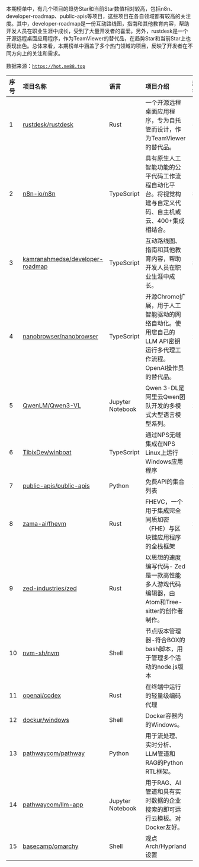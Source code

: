 本期榜单中，有几个项目的趋势Star和当前Star数值相对较高，包括n8n、developer-roadmap、public-apis等项目，这些项目在各自领域都有较高的关注度。其中，developer-roadmap是一份互动路线图，指南和其他教育内容，帮助开发人员在职业生涯中成长，受到了大量开发者的喜爱。另外，rustdesk是一个开源远程桌面应用程序，作为TeamViewer的替代品，在趋势Star和当前Star上也表现出色。总体来看，本期榜单中涵盖了多个热门领域的项目，反映了开发者在不同方向上的关注和需求。

数据来源：[`https://hot.me88.top`](https://hot.me88.top)

|序号|项目名称|语言|项目介绍|趋势Star|当前Star|热度|创建时间|
|:---|:---|:---|:---|:---|:---|:---|:---|
|1|[rustdesk/rustdesk](https://github.com/rustdesk/rustdesk)|Rust|一个开源远程桌面应用程序，专为自托管而设计，作为TeamViewer的替代品。|571|100772|175|2020-09-28|
|2|[n8n-io/n8n](https://github.com/n8n-io/n8n)|TypeScript|具有原生人工智能功能的公平代码工作流程自动化平台。将视觉构建与自定义代码、自主机或云、400+集成相结合。|366|149311|131|2019-06-22|
|3|[kamranahmedse/developer-roadmap](https://github.com/kamranahmedse/developer-roadmap)|TypeScript|互动路线图、指南和其他教育内容，帮助开发人员在职业生涯中成长。|348|340778|109|2017-03-15|
|4|[nanobrowser/nanobrowser](https://github.com/nanobrowser/nanobrowser)|TypeScript|开源Chrome扩展，用于人工智能驱动的网络自动化。使用您自己的LLM API密钥运行多代理工作流程。OpenAI操作员的替代品。|278|10360|85|2024-12-31|
|5|[QwenLM/Qwen3-VL](https://github.com/QwenLM/Qwen3-VL)|Jupyter Notebook|Qwen 3-DL是阿里云Qwen团队开发的多模式大型语言模型系列。|257|14772|83|2024-08-29|
|6|[TibixDev/winboat](https://github.com/TibixDev/winboat)|TypeScript|通过NPS无缝集成在NPS Linux上运行Windows应用程序|270|11717|81|2025-04-04|
|7|[public-apis/public-apis](https://github.com/public-apis/public-apis)|Python|免费API的集合列表|220|370321|72|2016-03-20|
|8|[zama-ai/fhevm](https://github.com/zama-ai/fhevm)|Rust|FHEVC，一个用于集成完全同质加密（FHE）与区块链应用程序的全栈框架|204|24198|64|2025-05-02|
|9|[zed-industries/zed](https://github.com/zed-industries/zed)|Rust|以思想的速度编写代码- Zed是一款高性能多人游戏代码编辑器，由Atom和Tree-sitter的创作者制作。|192|67440|60|2021-02-20|
|10|[nvm-sh/nvm](https://github.com/nvm-sh/nvm)|Shell|节点版本管理器-符合BOX的bash脚本，用于管理多个活动的node.js版本|196|87766|60|2010-04-15|
|11|[openai/codex](https://github.com/openai/codex)|Rust|在终端中运行的轻量级编码代理|174|47792|58|2025-04-13|
|12|[dockur/windows](https://github.com/dockur/windows)|Shell|Docker容器内的Windows。|173|47210|54|2024-01-14|
|13|[pathwaycom/pathway](https://github.com/pathwaycom/pathway)|Python|用于流处理、实时分析、LLM管道和RAG的Python RTL框架。|176|47997|52|2022-11-27|
|14|[pathwaycom/llm-app](https://github.com/pathwaycom/llm-app)|Jupyter Notebook|用于RAG、AI管道和具有实时数据的企业搜索的即可运行云模板。对Docker友好。|170|44750|51|2023-07-19|
|15|[basecamp/omarchy](https://github.com/basecamp/omarchy)|Shell|观点Arch/Hyprland设置|162|14358|51|2025-06-01|
